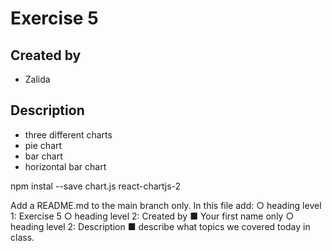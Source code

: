 # Exercise 5

## Created by
- Zalida

## Description 
- three different charts
- pie chart
- bar chart
- horizontal bar chart

npm instal --save chart.js react-chartjs-2

Add a README.md to the main branch only. In this file add:
○ heading level 1: Exercise 5
○ heading level 2: Created by
■ Your first name only
○ heading level 2: Description
■ describe what topics we covered today in class.